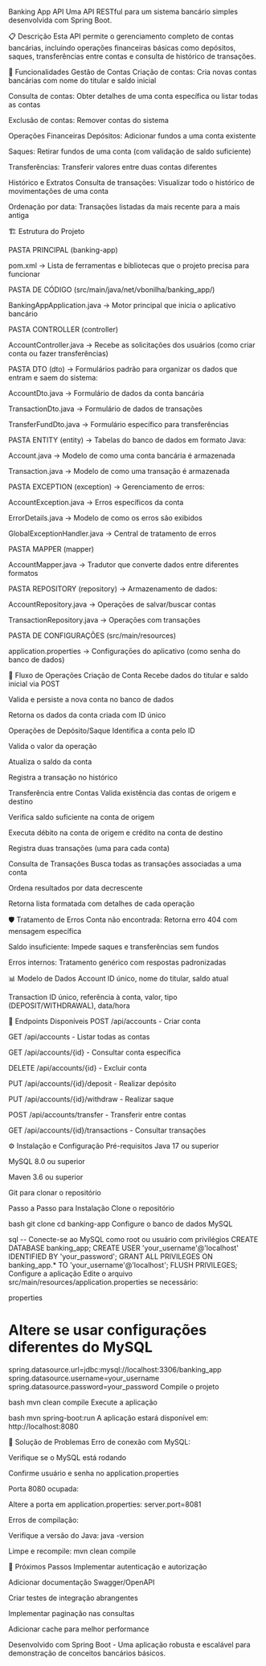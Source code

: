 Banking App API
Uma API RESTful para um sistema bancário simples desenvolvida com Spring Boot.

📋 Descrição
Esta API permite o gerenciamento completo de contas bancárias, incluindo operações financeiras básicas como depósitos, saques, transferências entre contas e consulta de histórico de transações.

🚀 Funcionalidades
Gestão de Contas
Criação de contas: Cria novas contas bancárias com nome do titular e saldo inicial

Consulta de contas: Obter detalhes de uma conta específica ou listar todas as contas

Exclusão de contas: Remover contas do sistema

Operações Financeiras
Depósitos: Adicionar fundos a uma conta existente

Saques: Retirar fundos de uma conta (com validação de saldo suficiente)

Transferências: Transferir valores entre duas contas diferentes

Histórico e Extratos
Consulta de transações: Visualizar todo o histórico de movimentações de uma conta

Ordenação por data: Transações listadas da mais recente para a mais antiga

🏗️ Estrutura do Projeto


PASTA PRINCIPAL (banking-app)


pom.xml → Lista de ferramentas e bibliotecas que o projeto precisa para funcionar


PASTA DE CÓDIGO (src/main/java/net/vbonilha/banking_app/)


BankingAppApplication.java → Motor principal que inicia o aplicativo bancário


PASTA CONTROLLER (controller)


AccountController.java → Recebe as solicitações dos usuários (como criar conta ou fazer transferências)


PASTA DTO (dto) → Formulários padrão para organizar os dados que entram e saem do sistema:


AccountDto.java → Formulário de dados da conta bancária


TransactionDto.java → Formulário de dados de transações


TransferFundDto.java → Formulário específico para transferências


PASTA ENTITY (entity) → Tabelas do banco de dados em formato Java:


Account.java → Modelo de como uma conta bancária é armazenada


Transaction.java → Modelo de como uma transação é armazenada


PASTA EXCEPTION (exception) → Gerenciamento de erros:


AccountException.java → Erros específicos da conta


ErrorDetails.java → Modelo de como os erros são exibidos


GlobalExceptionHandler.java → Central de tratamento de erros


PASTA MAPPER (mapper)


AccountMapper.java → Tradutor que converte dados entre diferentes formatos


PASTA REPOSITORY (repository) → Armazenamento de dados:


AccountRepository.java → Operaçōes de salvar/buscar contas


TransactionRepository.java → Operaçōes com transações


PASTA DE CONFIGURAÇÕES (src/main/resources)


application.properties → Configuraçōes do aplicativo (como senha do banco de dados)


🔄 Fluxo de Operações
Criação de Conta
Recebe dados do titular e saldo inicial via POST

Valida e persiste a nova conta no banco de dados

Retorna os dados da conta criada com ID único

Operações de Depósito/Saque
Identifica a conta pelo ID

Valida o valor da operação

Atualiza o saldo da conta

Registra a transação no histórico

Transferência entre Contas
Valida existência das contas de origem e destino

Verifica saldo suficiente na conta de origem

Executa débito na conta de origem e crédito na conta de destino

Registra duas transações (uma para cada conta)

Consulta de Transações
Busca todas as transações associadas a uma conta

Ordena resultados por data decrescente

Retorna lista formatada com detalhes de cada operação

🛡️ Tratamento de Erros
Conta não encontrada: Retorna erro 404 com mensagem específica

Saldo insuficiente: Impede saques e transferências sem fundos

Erros internos: Tratamento genérico com respostas padronizadas

📊 Modelo de Dados
Account
ID único, nome do titular, saldo atual

Transaction
ID único, referência à conta, valor, tipo (DEPOSIT/WITHDRAWAL), data/hora

🔌 Endpoints Disponíveis
POST /api/accounts - Criar conta

GET /api/accounts - Listar todas as contas

GET /api/accounts/{id} - Consultar conta específica

DELETE /api/accounts/{id} - Excluir conta

PUT /api/accounts/{id}/deposit - Realizar depósito

PUT /api/accounts/{id}/withdraw - Realizar saque

POST /api/accounts/transfer - Transferir entre contas

GET /api/accounts/{id}/transactions - Consultar transações

⚙️ Instalação e Configuração
Pré-requisitos
Java 17 ou superior

MySQL 8.0 ou superior

Maven 3.6 ou superior

Git para clonar o repositório

Passo a Passo para Instalação
Clone o repositório

bash
git clone <url-do-repositorio>
cd banking-app
Configure o banco de dados MySQL

sql
-- Conecte-se ao MySQL como root ou usuário com privilégios
CREATE DATABASE banking_app;
CREATE USER 'your_username'@'localhost' IDENTIFIED BY 'your_password';
GRANT ALL PRIVILEGES ON banking_app.* TO 'your_username'@'localhost';
FLUSH PRIVILEGES;
Configure a aplicação
Edite o arquivo src/main/resources/application.properties se necessário:

properties
# Altere se usar configurações diferentes do MySQL
spring.datasource.url=jdbc:mysql://localhost:3306/banking_app
spring.datasource.username=your_username
spring.datasource.password=your_password
Compile o projeto

bash
mvn clean compile
Execute a aplicação

bash
mvn spring-boot:run
A aplicação estará disponível em: http://localhost:8080

🐛 Solução de Problemas
Erro de conexão com MySQL:

Verifique se o MySQL está rodando

Confirme usuário e senha no application.properties

Porta 8080 ocupada:

Altere a porta em application.properties: server.port=8081

Erros de compilação:

Verifique a versão do Java: java -version

Limpe e recompile: mvn clean compile

📝 Próximos Passos
Implementar autenticação e autorização

Adicionar documentação Swagger/OpenAPI

Criar testes de integração abrangentes

Implementar paginação nas consultas

Adicionar cache para melhor performance

Desenvolvido com Spring Boot - Uma aplicação robusta e escalável para demonstração de conceitos bancários básicos.
